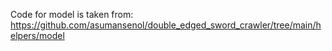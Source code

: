Code for model is taken from:
https://github.com/asumansenol/double_edged_sword_crawler/tree/main/helpers/model